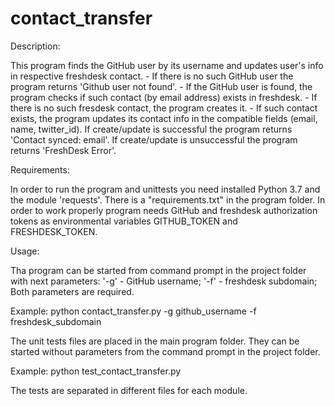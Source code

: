 # contact_transfer
 

Description:

This program finds the GitHub user by its username and updates user's info in respective freshdesk contact.
	- If there is no such GitHub user the program returns 'Github user not found'.
	- If the GitHub user is found, the program checks if such contact (by email address) exists in freshdesk.
		- If there is no such fresdesk contact, the program creates it.
		- If such contact exists, the program updates its contact info in the compatible fields (email, name, twitter_id).
	If create/update is successful the program returns 'Contact synced: email'.
	If create/update is unsuccessful the program returns 'FreshDesk Error'.

Requirements:

In order to run the program and unittests you need installed Python 3.7 and the module 'requests'.
There is a "requirements.txt" in the program folder.
In order to work properly program needs GitHub and freshdesk authorization tokens as environmental variables GITHUB_TOKEN and FRESHDESK_TOKEN.

Usage:

Tha program can be started from command prompt in the project folder with next parameters:
	'-g' - GitHub username;
	'-f' - freshdesk subdomain;
Both parameters are required.

Example: python contact_transfer.py -g github_username -f freshdesk_subdomain

The unit tests files are placed in the main program folder. They can be started without parameters from the command prompt in the project folder. 

Example: python test_contact_transfer.py

The tests are separated in different files for each module.
